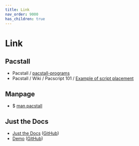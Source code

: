 ```yaml
---
title: Link
nav_order: 9000
has_children: true
---
```



# Link




## Pacstall

* Pacstall / [pacstall-programs](https://github.com/pacstall/pacstall-programs#pacstall-programs)
* Pacstall / Wiki / Pacscript 101 / [Example of script placement](https://github.com/pacstall/pacstall/wiki/Pacscript-101#pacscript-name)




## Manpage

* $ [man pacstall](https://github.com/samwhelp/deb-coffee/blob/main/helper/share/manpage/pacstall.md#manpage)




## Just the Docs

* [Just the Docs](https://just-the-docs.github.io/just-the-docs/) ([GitHub](https://github.com/just-the-docs/just-the-docs))
* [Demo](https://pmarsceill.github.io/jtd-remote/) ([GitHub](https://github.com/pmarsceill/jtd-remote))
